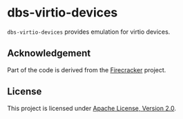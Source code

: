 # dbs-virtio-devices

`dbs-virtio-devices` provides emulation for virtio devices.

## Acknowledgement

Part of the code is derived from the [Firecracker](https://github.com/firecracker-microvm/firecracker) project.

## License

This project is licensed under [Apache License, Version 2.0](http://www.apache.org/licenses/LICENSE-2.0).
